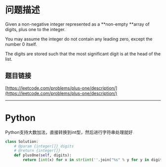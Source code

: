 # 问题描述

Given a non-negative integer represented as a **non-empty **array of digits, plus one to the integer.

You may assume the integer do not contain any leading zero, except the number 0 itself.

The digits are stored such that the most significant digit is at the head of the list.

## 题目链接

[https://leetcode.com/problems/plus-one/description/](https://leetcode.com/problems/plus-one/description/)

---

# Python

Python支持大数加法，直接转换到int型，然后进行字符串处理就好

```python
class Solution:
    # @param {integer[]} digits
    # @return {integer[]}
    def plusOne(self, digits):
        return [int(x) for x in str(int(''.join("%s" % y for y in digits)) + 1)]
```